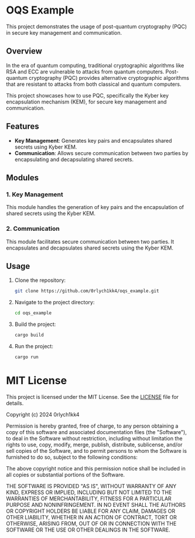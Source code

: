 # OQS Example

This project demonstrates the usage of post-quantum cryptography (PQC) in secure key management and communication.

## Overview

In the era of quantum computing, traditional cryptographic algorithms like RSA and ECC are vulnerable to attacks from quantum computers. Post-quantum cryptography (PQC) provides alternative cryptographic algorithms that are resistant to attacks from both classical and quantum computers.

This project showcases how to use PQC, specifically the Kyber key encapsulation mechanism (KEM), for secure key management and communication.

## Features

- **Key Management**: Generates key pairs and encapsulates shared secrets using Kyber KEM.
- **Communication**: Allows secure communication between two parties by encapsulating and decapsulating shared secrets.

## Modules

### 1. Key Management

This module handles the generation of key pairs and the encapsulation of shared secrets using the Kyber KEM.

### 2. Communication

This module facilitates secure communication between two parties. It encapsulates and decapsulates shared secrets using the Kyber KEM.

## Usage

1. Clone the repository:

    ```bash
    git clone https://github.com/0rlych1kk4/oqs_example.git
    ```

2. Navigate to the project directory:

    ```bash
    cd oqs_example
    ```

3. Build the project:

    ```bash
    cargo build
    ```

4. Run the project:

    ```bash
    cargo run
    ```

# MIT License

This project is licensed under the MIT License. See the [LICENSE](./LICENSE) file for details.

Copyright (c) 2024 0rlych1kk4

Permission is hereby granted, free of charge, to any person obtaining a copy of this software and associated documentation files (the "Software"), to deal in the Software without restriction, including without limitation the rights to use, copy, modify, merge, publish, distribute, sublicense, and/or sell copies of the Software, and to permit persons to whom the Software is furnished to do so, subject to the following conditions:

The above copyright notice and this permission notice shall be included in all copies or substantial portions of the Software.

THE SOFTWARE IS PROVIDED "AS IS", WITHOUT WARRANTY OF ANY KIND, EXPRESS OR IMPLIED, INCLUDING BUT NOT LIMITED TO THE WARRANTIES OF MERCHANTABILITY, FITNESS FOR A PARTICULAR PURPOSE AND NONINFRINGEMENT. IN NO EVENT SHALL THE AUTHORS OR COPYRIGHT HOLDERS BE LIABLE FOR ANY CLAIM, DAMAGES OR OTHER LIABILITY, WHETHER IN AN ACTION OF CONTRACT, TORT OR OTHERWISE, ARISING FROM, OUT OF OR IN CONNECTION WITH THE SOFTWARE OR THE USE OR OTHER DEALINGS IN THE SOFTWARE.

